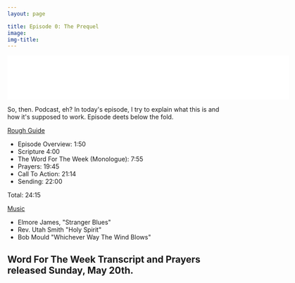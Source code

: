 ```yaml
---
layout: page

title: Episode 0: The Prequel
image:
img-title:
---
```


<iframe style="border: none" src="//html5-player.libsyn.com/embed/destination/id/711462/height/100/width/640/theme/standard-mini/autonext/no/autoplay/no/thumbnail/no/preload/no/no_addthis/no/direction/backward/no-cache/true/" height="100" width="640" scrolling="no"  allowfullscreen webkitallowfullscreen mozallowfullscreen oallowfullscreen msallowfullscreen></iframe>

So, then. Podcast, eh? In today's episode, I try to explain what this is and how it's supposed to work. Episode deets below the fold.
<!--more-->

<u>Rough Guide</u>
<ul>
	<li>Episode Overview: 1:50</li>
	<li>Scripture 4:00</li>
	<li>The Word For The Week (Monologue): 7:55</li>
	<li>Prayers: 19:45</li>
	<li>Call To Action: 21:14</li>
	<li>Sending: 22:00</li>
</ul>

Total: 24:15

<u>Music</u>
<ul>
	<li>Elmore James, "Stranger Blues"</li>
	<li>Rev. Utah Smith "Holy Spirit"</li>
	<li>Bob Mould "Whichever Way The Wind Blows"</li>
</ul>

<h2>Word For The Week Transcript and Prayers released Sunday, May 20th.</h2>